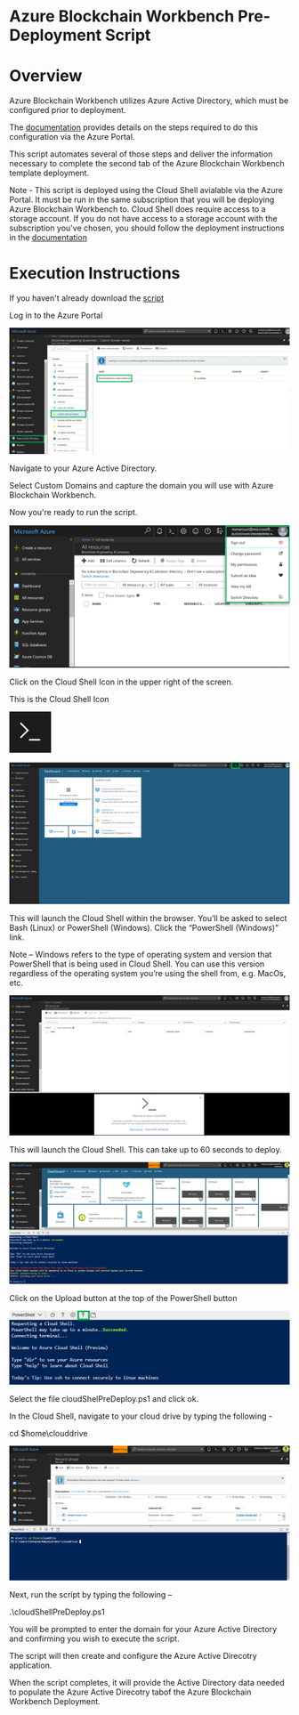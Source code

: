 # Azure Blockchain Workbench Pre-Deployment Script



Overview
=================
Azure Blockchain Workbench utilizes Azure Active Directory, which must be configured prior to deployment. 

The [documentation](http://aka.ms/workbenchdocs/) provides details on the steps required to do this configuration via the Azure Portal.

This script automates several of those steps and deliver the information necessary to complete the second tab of the Azure Blockchain Workbench template deployment.

Note - This script is deployed using the Cloud Shell avialable via the Azure Portal. It must be run in the same subscription that you will be deploying Azure Blockchain Workbench to. Cloud Shell does require access to a storage account. If you do not have access to a storage account with the subscription you've chosen, you should follow the deployment instructions in the [documentation](http://aka.ms/workbenchdocs/)

Execution Instructions
=======================
If you haven't already download the [script](cloudShellPreDeploy.ps1)

Log in to the Azure Portal

![](media/addomains.PNG)

Navigate to your Azure Active Directory.

Select Custom Domains and capture the domain you will use with Azure Blockchain Workbench.

Now you're ready to run the script.

![](media/142ce1c9daec7fefec1b179c59449788.png)

Click on the Cloud Shell Icon in the upper right of the screen.

This is the Cloud Shell Icon  

![](media/7bf771f6aa15cbe01ad9c8611b500af0.png)

![](media/cf60a0141d2459b59081e2e9b7c41ebb.png)



This will launch the Cloud Shell within the browser. You’ll be asked to select
Bash (Linux) or PowerShell (Windows). Click the “PowerShell (Windows)” link.

Note – Windows refers to the type of operating system and version that
PowerShell that is being used in Cloud Shell. You can use this version
regardless of the operating system you’re using the shell from, e.g. MacOs, etc.

![](media/0d74cac397b00074c0bef5c9226ae592.png)

This will launch the Cloud Shell. This can take up to 60 seconds to deploy.

![](media/7ae894a6c4022756d3339e50fb4480dd.png)

Click on the Upload button at the top of the PowerShell button

![](media/19b4b3fea6ffdd03c1d86af7e88921b4.png)

Select the file cloudShelPreDeploy.ps1 and click ok.

In the Cloud Shell, navigate to your cloud drive by typing the following -

cd \$home\\clouddrive

![](media/cfe3892d0d0f2272f76304f4522c8a19.png)

Next, run the script by typing the following –

.\\cloudShellPreDeploy.ps1

You will be prompted to enter the domain for your Azure Active Directory and confirming you wish to execute the script.

The script will then create and configure the Azure Active Direcotry application.

When the script completes, it will provide the Active Directory data needed to populate the Azure Active Direcotry tabof the Azure Blockchain Workbench Deployment.

